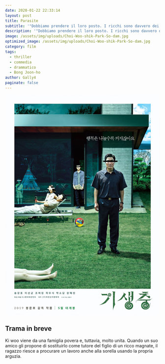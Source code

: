 ```yaml
---
date: 2020-01-22 22:33:14
layout: post
title: Parasite
subtitle: '"Dobbiamo prendere il loro posto. I ricchi sono davvero dei fessi."'
description: '"Dobbiamo prendere il loro posto. I ricchi sono davvero dei fessi."'
image: /assets/img/uploads/Choi-Woo-shik-Park-So-dam.jpg
optimized_image: /assets/img/uploads/Choi-Woo-shik-Park-So-dam.jpg
category: film
tags:
  - thriller
  - commedia
  - drammatico
  - Bong Joon-ho
author: Gally4
paginate: false
---
```

	
![](/assets/img/uploads/locandina-ver.jpg)	
	

## Trama in breve

Ki woo viene da una famiglia povera e, tuttavia, molto unita. Quando un suo amico gli propone di sostituirlo come tutore del figlio di un ricco magnate, il ragazzo riesce a procurare un lavoro anche alla sorella usando la propria arguzia.